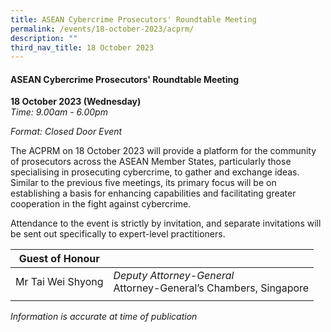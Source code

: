 ```yaml
---
title: ASEAN Cybercrime Prosecutors' Roundtable Meeting
permalink: /events/18-october-2023/acprm/
description: ""
third_nav_title: 18 October 2023
---
```

#### **ASEAN Cybercrime Prosecutors' Roundtable Meeting**

**18 October 2023 (Wednesday)**  
*Time: 9.00am - 6.00pm*

*Format: Closed Door Event*

The ACPRM on 18 October 2023 will provide a platform for the community of prosecutors across the ASEAN Member States, particularly those specialising in prosecuting cybercrime, to gather and exchange ideas. Similar to the previous five meetings, its primary focus will be on establishing a basis for enhancing capabilities and facilitating greater cooperation in the fight against cybercrime.

Attendance to the event is strictly by invitation, and separate invitations will be sent out specifically to expert-level practitioners.

|**Guest of Honour**          |                                                              |
| -------- | -------- |
| Mr Tai Wei Shyong  | *Deputy Attorney-General*<br>Attorney-General’s Chambers, Singapore           |
| | |


*Information is accurate at time of publication*